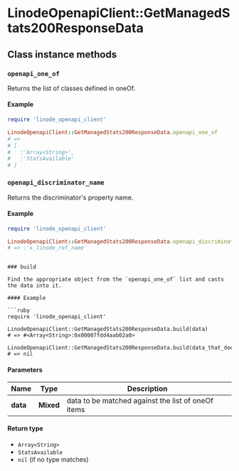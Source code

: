 # LinodeOpenapiClient::GetManagedStats200ResponseData

## Class instance methods

### `openapi_one_of`

Returns the list of classes defined in oneOf.

#### Example

```ruby
require 'linode_openapi_client'

LinodeOpenapiClient::GetManagedStats200ResponseData.openapi_one_of
# =>
# [
#   :'Array<String>',
#   :'StatsAvailable'
# ]
```

### `openapi_discriminator_name`

Returns the discriminator's property name.

#### Example

```ruby
require 'linode_openapi_client'

LinodeOpenapiClient::GetManagedStats200ResponseData.openapi_discriminator_name
# => :'x_linode_ref_name'
```
```

### build

Find the appropriate object from the `openapi_one_of` list and casts the data into it.

#### Example

```ruby
require 'linode_openapi_client'

LinodeOpenapiClient::GetManagedStats200ResponseData.build(data)
# => #<Array<String>:0x00007fdd4aab02a0>

LinodeOpenapiClient::GetManagedStats200ResponseData.build(data_that_doesnt_match)
# => nil
```

#### Parameters

| Name | Type | Description |
| ---- | ---- | ----------- |
| **data** | **Mixed** | data to be matched against the list of oneOf items |

#### Return type

- `Array<String>`
- `StatsAvailable`
- `nil` (if no type matches)

